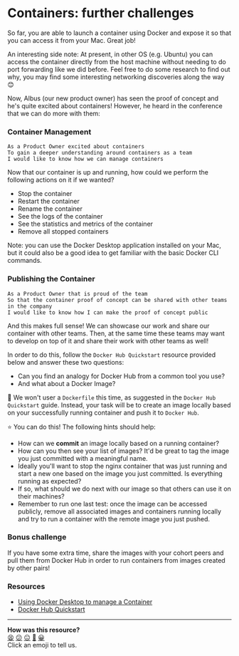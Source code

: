 # Containers: further challenges

So far, you are able to launch a container using Docker and expose it so that you can access it from your Mac. Great job!

An interesting side note: At present, in other OS (e.g. Ubuntu) you can access the container directly from the host machine without needing to do port forwarding like we did before. Feel free to do some research to find out why, you may find some interesting networking discoveries along the way :blush:

Now, Albus (our new product owner) has seen the proof of concept and he's quite excited about containers!
However, he heard in the conference that we can do more with them:

### Container Management

```
As a Product Owner excited about containers
To gain a deeper understanding around containers as a team
I would like to know how we can manage containers
```

Now that our container is up and running, how could we perform the following actions on it if we wanted?
- Stop the container
- Restart the container
- Rename the container
- See the logs of the container
- See the statistics and metrics of the container
- Remove all stopped containers

Note: you can use the Docker Desktop application installed on your Mac, but it could also be a good idea to get familiar with the basic Docker CLI commands.


### Publishing the Container

```
As a Product Owner that is proud of the team
So that the container proof of concept can be shared with other teams in the company
I would like to know how I can make the proof of concept public
```

And this makes full sense! We can showcase our work and share our container with other teams.
Then, at the same time these teams may want to develop on top of it and share their work with other teams as well!

In order to do this, follow the `Docker Hub Quickstart` resource provided below and answer these two questions:
- Can you find an analogy for Docker Hub from a common tool you use?
- And what about a Docker Image?

:thinking: We won't user a `Dockerfile` this time, as suggested in the `Docker Hub Quickstart` guide. Instead, your task will be to create an image locally based on your successfully running container and push it to `Docker Hub`. 

:star: You can do this! The following hints should help:
- How can we **commit** an image locally based on a running container?
- How can you then see your list of images? It'd be great to tag the image you just committed with a meaningful name.
- Ideally you'll want to stop the nginx container that was just running and start a new one based on the image you just committed. Is everything running as expected?
- If so, what should we do next with our image so that others can use it on their machines?
- Remember to run one last test: once the image can be accessed publicly, remove all associated images and containers running locally and try to run a container with the remote image you just pushed.

### Bonus challenge

If you have some extra time, share the images with your cohort peers and pull them from Docker Hub in order to run containers from images created by other pairs!

### Resources

- [Using Docker Desktop to manage a Container](https://flaviocopes.com/docker-desktop-manage-container/)
- [Docker Hub Quickstart](https://docs.docker.com/docker-hub/)
<!-- BEGIN GENERATED SECTION DO NOT EDIT -->

---

**How was this resource?**  
[😫](https://airtable.com/shrUJ3t7KLMqVRFKR?prefill_Repository=devops-course&prefill_File=workshops/week-1/containers_further_challenges.md&prefill_Sentiment=😫) [😕](https://airtable.com/shrUJ3t7KLMqVRFKR?prefill_Repository=devops-course&prefill_File=workshops/week-1/containers_further_challenges.md&prefill_Sentiment=😕) [😐](https://airtable.com/shrUJ3t7KLMqVRFKR?prefill_Repository=devops-course&prefill_File=workshops/week-1/containers_further_challenges.md&prefill_Sentiment=😐) [🙂](https://airtable.com/shrUJ3t7KLMqVRFKR?prefill_Repository=devops-course&prefill_File=workshops/week-1/containers_further_challenges.md&prefill_Sentiment=🙂) [😀](https://airtable.com/shrUJ3t7KLMqVRFKR?prefill_Repository=devops-course&prefill_File=workshops/week-1/containers_further_challenges.md&prefill_Sentiment=😀)  
Click an emoji to tell us.

<!-- END GENERATED SECTION DO NOT EDIT -->
